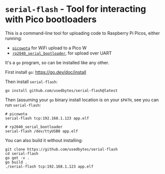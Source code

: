 # `serial-flash` - Tool for interacting with Pico bootloaders

This is a command-line tool for uploading code to Raspberry Pi Picos, either
running:
* [`picowota`](https://github.com/usedbytes/picowota) for WiFi upload to a Pico W
* [`rp2040_serial_bootloader`](https://github.com/usedbytes/rp2040-serial-bootloader), for upload
  over UART

It's a `go` program, so can be installed like any other.

First install `go`: https://go.dev/doc/install

Then install `serial-flash`:

```
go install github.com/usedbytes/serial-flash@latest
```

Then (assuming your `go` binary install location is on your `$PATH`, see you can
run `serial-flash`:

```
# picowota
serial-flash tcp:192.168.1.123 app.elf

# rp2040_serial_bootloader
serial-flash /dev/ttyUSB0 app.elf
```

You can also build it without installing:

```
git clone https://github.com/usedbytes/serial-flash
cd serial-flash
go get -v .
go build .
./serial-flash tcp:192.168.1.123 app.elf
```

